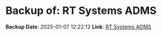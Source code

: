 # Backup of: RT Systems ADMS

**Backup Date**: 2025-01-07 12:22:12
**Link**: [RT Systems ADMS](https://przemienniki.net/export/adms.csv)
